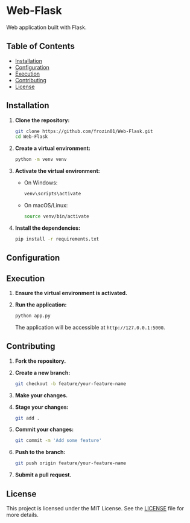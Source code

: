 # Web-Flask

Web application built with Flask.

## Table of Contents

- [Installation](#installation)
- [Configuration](#configuration)
- [Execution](#execution)
- [Contributing](#contributing)
- [License](#license)

## Installation

1. **Clone the repository:**
    ```sh
    git clone https://github.com/frozin01/Web-Flask.git
    cd Web-Flask
    ```

2. **Create a virtual environment:**
    ```sh
    python -m venv venv
    ```

3. **Activate the virtual environment:**
    - On Windows:
        ```sh
        venv\scripts\activate
        ```
    - On macOS/Linux:
        ```sh
        source venv/bin/activate
        ```

4. **Install the dependencies:**
    ```sh
    pip install -r requirements.txt
    ```

## Configuration

## Execution

1. **Ensure the virtual environment is activated.**

2. **Run the application:**
    ```sh
    python app.py
    ```
   The application will be accessible at `http://127.0.0.1:5000`.

## Contributing

1. **Fork the repository.**

2. **Create a new branch:**
    ```sh
    git checkout -b feature/your-feature-name
    ```

3. **Make your changes.**

4. **Stage your changes:**
    ```sh
    git add .
    ```

5. **Commit your changes:**
    ```sh
    git commit -m 'Add some feature'
    ```

6. **Push to the branch:**
    ```sh
    git push origin feature/your-feature-name
    ```
    
7. **Submit a pull request.**

## License

This project is licensed under the MIT License. See the [LICENSE](LICENSE) file for more details.
